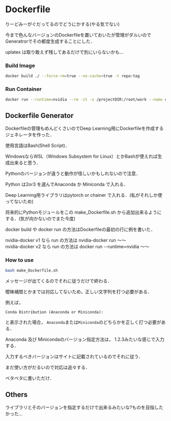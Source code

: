 # Dockerfile

りーどみーがぐだってるのでどうにかする(やる気でない)

今まで色んなバージョンのDockerfileを置いておいたが管理がダルいのでGeneratrorでその都度生成することにした．

uplatex は取り敢えず残してあるだけで別にいらないかも...

### Build Image
```bash
docker build ./ --force-rm=true --no-cache=true -t repo:tag
```

### Run Container
```bash
docker run --runtime=nvidia --rm -it -v /projectDIR:/root/work --name containerName repo:tag
```

## Dockerfile Generator

Dockerfileの管理もめんどくさいのでDeep Learning用にDockerfileを作成するジェネレータを作った．

使用言語はBash(Shell Script)．

WindowsならWSL（Windows Subsystem for Linux）とかBashが使えれば生成出来ると思う．

Pythonのバージョンが違うと動作が怪しいかもしれないので注意．

Python は2or3 を選んでAnaconda か Miniconda で入れる．

Deep Learning用ライブラリはpytorch or chainer で入れる．(私がそれしか使ってないため)

将来的にPythonモジュールをこの make_Dockerfile.sh から追加出来るようにする．(気が向かないのでまた今度)

docker build や docker run の方法はDockerfileの最初の行に例を書いた．

nvidia-docker v1 なら run の方法は nvidia-docker run 〜〜 <br>
nvidia-docker v2 なら run の方法は docker run --runtime=nvidia 〜〜



### How to use
```bash
bash make_Dockerfile.sh
```

メッセージが出てくるのでそれに従うだけで終わる．

曖昧補間とかまでは対応してないため，正しい文字列を打つ必要がある．



例えば，

```
Conda Distribution (Anaconda or Miniconda): 
```

と表示された場合， `Anaconda`または`Miniconda`のどちらかを正しく打つ必要がある．

Anaconda 及び Minicondaのバージョン指定方法は， 1.2.3みたいな感じで入力する．

入力するべきバージョンはサイトに記載されているのでそれに従う．



まだ使い方がだるいので対応は追々する．

ベタベタに書いただけ．



## Others

ライブラリとそのバージョンを指定するだけで出来るみたいな?ものを目指したかった...